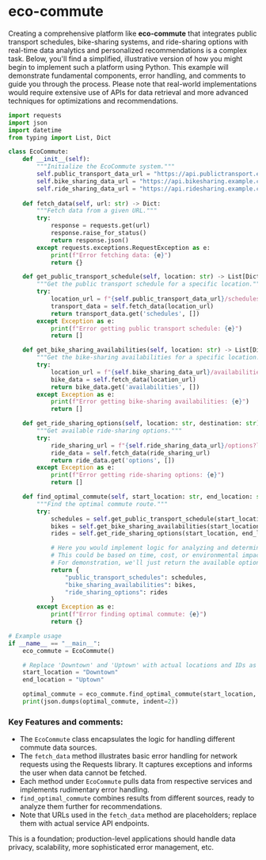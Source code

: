 # **eco-commute**

Creating a comprehensive platform like **eco-commute** that integrates public transport schedules, bike-sharing systems, and ride-sharing options with real-time data analytics and personalized recommendations is a complex task. Below, you'll find a simplified, illustrative version of how you might begin to implement such a platform using Python. This example will demonstrate fundamental components, error handling, and comments to guide you through the process. Please note that real-world implementations would require extensive use of APIs for data retrieval and more advanced techniques for optimizations and recommendations.

```python
import requests
import json
import datetime
from typing import List, Dict

class EcoCommute:
    def __init__(self):
        """Initialize the EcoCommute system."""
        self.public_transport_data_url = "https://api.publictransport.example.com"
        self.bike_sharing_data_url = "https://api.bikesharing.example.com"
        self.ride_sharing_data_url = "https://api.ridesharing.example.com"
        
    def fetch_data(self, url: str) -> Dict:
        """Fetch data from a given URL."""
        try:
            response = requests.get(url)
            response.raise_for_status()
            return response.json()
        except requests.exceptions.RequestException as e:
            print(f"Error fetching data: {e}")
            return {}

    def get_public_transport_schedule(self, location: str) -> List[Dict]:
        """Get the public transport schedule for a specific location."""
        try:
            location_url = f"{self.public_transport_data_url}/schedules?location={location}"
            transport_data = self.fetch_data(location_url)
            return transport_data.get('schedules', [])
        except Exception as e:
            print(f"Error getting public transport schedule: {e}")
            return []

    def get_bike_sharing_availabilities(self, location: str) -> List[Dict]:
        """Get the bike-sharing availabilities for a specific location."""
        try:
            location_url = f"{self.bike_sharing_data_url}/availabilities?location={location}"
            bike_data = self.fetch_data(location_url)
            return bike_data.get('availabilities', [])
        except Exception as e:
            print(f"Error getting bike-sharing availabilities: {e}")
            return []

    def get_ride_sharing_options(self, location: str, destination: str) -> List[Dict]:
        """Get available ride-sharing options."""
        try:
            ride_sharing_url = f"{self.ride_sharing_data_url}/options?location={location}&destination={destination}"
            ride_data = self.fetch_data(ride_sharing_url)
            return ride_data.get('options', [])
        except Exception as e:
            print(f"Error getting ride-sharing options: {e}")
            return []

    def find_optimal_commute(self, start_location: str, end_location: str) -> Dict:
        """Find the optimal commute route."""
        try:
            schedules = self.get_public_transport_schedule(start_location)
            bikes = self.get_bike_sharing_availabilities(start_location)
            rides = self.get_ride_sharing_options(start_location, end_location)

            # Here you would implement logic for analyzing and determining the optimal commute.
            # This could be based on time, cost, or environmental impact, among other factors.
            # For demonstration, we'll just return the available options.
            return {
                "public_transport_schedules": schedules,
                "bike_sharing_availabilities": bikes,
                "ride_sharing_options": rides
            }
        except Exception as e:
            print(f"Error finding optimal commute: {e}")
            return {}

# Example usage
if __name__ == "__main__":
    eco_commute = EcoCommute()

    # Replace 'Downtown' and 'Uptown' with actual locations and IDs as required by the real APIs
    start_location = "Downtown"
    end_location = "Uptown"

    optimal_commute = eco_commute.find_optimal_commute(start_location, end_location)
    print(json.dumps(optimal_commute, indent=2))
```

### Key Features and comments:
- The `EcoCommute` class encapsulates the logic for handling different commute data sources.
- The `fetch_data` method illustrates basic error handling for network requests using the Requests library. It captures exceptions and informs the user when data cannot be fetched.
- Each method under `EcoCommute` pulls data from respective services and implements rudimentary error handling.
- `find_optimal_commute` combines results from different sources, ready to analyze them further for recommendations.
- Note that URLs used in the `fetch_data` method are placeholders; replace them with actual service API endpoints.

This is a foundation; production-level applications should handle data privacy, scalability, more sophisticated error management, etc.